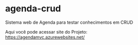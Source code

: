 # agenda-crud

Sistema web de Agenda para testar conhecimentos em CRUD

Aqui você pode acessar site do Projeto:
https://agendamvc.azurewebsites.net/
